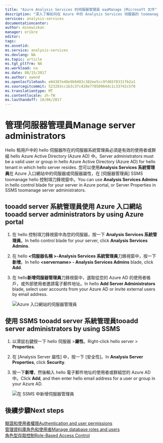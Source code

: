```yaml
---
title: "Azure Analysis Services 的伺服器管理員 aaaManage |Microsoft 文件"
description: "深入了解如何在 Azure 中的 Analysis Services 伺服器的 toomanage 伺服器管理員。"
services: analysis-services
documentationcenter: 
author: minewiskan
manager: erikre
editor: 
tags: 
ms.assetid: 
ms.service: analysis-services
ms.devlang: NA
ms.topic: article
ms.tgt_pltfrm: NA
ms.workload: na
ms.date: 08/15/2017
ms.author: owend
ms.openlocfilehash: e04387e48e9b9483c382ee5cc9fd65f8331fb2a1
ms.sourcegitcommit: 523283cc1b3c37c428e77850964dc1c33742c5f0
ms.translationtype: MT
ms.contentlocale: zh-TW
ms.lasthandoff: 10/06/2017
---
```

# <a name="manage-server-administrators"></a><span data-ttu-id="d9fa3-103">管理伺服器管理員</span><span class="sxs-lookup"><span data-stu-id="d9fa3-103">Manage server administrators</span></span>
<span data-ttu-id="d9fa3-104">Hello 租用戶中的 hello 伺服器所在的伺服器系統管理員必須是有效的使用者或群組 hello Azure Active Directory (Azure AD) 中。</span><span class="sxs-lookup"><span data-stu-id="d9fa3-104">Server administrators must be a valid user or group in hello Azure Active Directory (Azure AD) for hello tenant in which hello server resides.</span></span> <span data-ttu-id="d9fa3-105">您可以使用**Analysis Services 系統管理員**在 Azure 入口網站中的伺服器或伺服器屬性，在 [伺服器管理員] SSMS toomanage hello 控制項刀鋒視窗中。</span><span class="sxs-lookup"><span data-stu-id="d9fa3-105">You can use **Analysis Services Admins** in hello control blade for your server in Azure portal, or Server Properties in SSMS toomanage server administrators.</span></span> 

## <a name="tooadd-server-administrators-by-using-azure-portal"></a><span data-ttu-id="d9fa3-106">tooadd server 系統管理員使用 Azure 入口網站</span><span class="sxs-lookup"><span data-stu-id="d9fa3-106">tooadd server administrators by using Azure portal</span></span>
1. <span data-ttu-id="d9fa3-107">在 hello 控制項刀鋒視窗中為您的伺服器，按一下  **Analysis Services 系統管理員**。</span><span class="sxs-lookup"><span data-stu-id="d9fa3-107">In hello control blade for your server, click **Analysis Services Admins**.</span></span>
2. <span data-ttu-id="d9fa3-108">在 hello **\<伺服器名稱 >-Analysis Services 系統管理員**刀鋒視窗中，按一下**新增**。</span><span class="sxs-lookup"><span data-stu-id="d9fa3-108">In hello **\<servername> - Analysis Services Admins** blade, click **Add**.</span></span>
3. <span data-ttu-id="d9fa3-109">在 hello**新增伺服器管理員**刀鋒視窗中，選取從您的 Azure AD 的使用者帳戶，或外部使用者邀請電子郵件地址。</span><span class="sxs-lookup"><span data-stu-id="d9fa3-109">In hello **Add Server Administrators** blade, select user accounts from your Azure AD or invite external users by email address.</span></span>

    ![Azure 入口網站的伺服器管理員](./media/analysis-services-server-admins/aas-manage-users-admins.png)

## <a name="tooadd-server-administrators-by-using-ssms"></a><span data-ttu-id="d9fa3-111">使用 SSMS tooadd server 系統管理員</span><span class="sxs-lookup"><span data-stu-id="d9fa3-111">tooadd server administrators by using SSMS</span></span>
1. <span data-ttu-id="d9fa3-112">以滑鼠右鍵按一下 hello 伺服器 >**屬性**。</span><span class="sxs-lookup"><span data-stu-id="d9fa3-112">Right-click hello server > **Properties**.</span></span>
2. <span data-ttu-id="d9fa3-113">在 [Analysis Server 屬性] 中，按一下 [安全性]。</span><span class="sxs-lookup"><span data-stu-id="d9fa3-113">In **Analysis Server Properties**, click **Security**.</span></span>
3. <span data-ttu-id="d9fa3-114">按一下**新增**，然後輸入 hello 電子郵件地址的使用者或群組您的 Azure AD 中。</span><span class="sxs-lookup"><span data-stu-id="d9fa3-114">Click **Add**, and then enter hello email address for a user or group in your Azure AD.</span></span>
   
    ![在 SSMS 中新增伺服器管理員](./media/analysis-services-server-admins/aas-manage-users-ssms.png)

## <a name="next-steps"></a><span data-ttu-id="d9fa3-116">後續步驟</span><span class="sxs-lookup"><span data-stu-id="d9fa3-116">Next steps</span></span> 
[<span data-ttu-id="d9fa3-117">驗證和使用者權限</span><span class="sxs-lookup"><span data-stu-id="d9fa3-117">Authentication and user permissions</span></span>](analysis-services-manage-users.md)  
[<span data-ttu-id="d9fa3-118">管理資料庫角色和使用者</span><span class="sxs-lookup"><span data-stu-id="d9fa3-118">Manage database roles and users</span></span>](analysis-services-database-users.md)  
[<span data-ttu-id="d9fa3-119">角色型存取控制</span><span class="sxs-lookup"><span data-stu-id="d9fa3-119">Role-Based Access Control</span></span>](../active-directory/role-based-access-control-what-is.md)  

